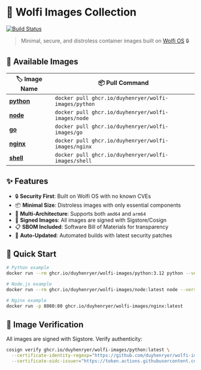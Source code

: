 # 🐺 Wolfi Images Collection

[![Build Status](https://github.com/duyhenryer/wolfi-images/workflows/CI/badge.svg)](https://github.com/duyhenryer/wolfi-images/actions)

> Minimal, secure, and distroless container images built on [Wolfi OS](https://wolfi.dev) 🔒

## 🚀 Available Images

| 🏷️ Image Name | 📦 Pull Command |
|---------------|----------------|
| [**python**](./images/python/) | `docker pull ghcr.io/duyhenryer/wolfi-images/python` |
| [**node**](./images/node/) | `docker pull ghcr.io/duyhenryer/wolfi-images/node` |
| [**go**](./images/go/) | `docker pull ghcr.io/duyhenryer/wolfi-images/go` |
| [**nginx**](./images/nginx/) | `docker pull ghcr.io/duyhenryer/wolfi-images/nginx` |
| [**shell**](./images/shell/) | `docker pull ghcr.io/duyhenryer/wolfi-images/shell` |

## ✨ Features

- 🔒 **Security First**: Built on Wolfi OS with no known CVEs
- 📦 **Minimal Size**: Distroless images with only essential components
- 🚀 **Multi-Architecture**: Supports both `amd64` and `arm64`
- 🔐 **Signed Images**: All images are signed with Sigstore/Cosign
- 📋 **SBOM Included**: Software Bill of Materials for transparency
- 🔄 **Auto-Updated**: Automated builds with latest security patches

## 🎯 Quick Start

```bash
# Python example
docker run --rm ghcr.io/duyhenryer/wolfi-images/python:3.12 python --version

# Node.js example  
docker run --rm ghcr.io/duyhenryer/wolfi-images/node:latest node --version

# Nginx example
docker run -p 8080:80 ghcr.io/duyhenryer/wolfi-images/nginx:latest
```

## 🔐 Image Verification

All images are signed with Sigstore. Verify authenticity:

```bash
cosign verify ghcr.io/duyhenryer/wolfi-images/python:latest \
  --certificate-identity-regexp="https://github.com/duyhenryer/wolfi-images" \
  --certificate-oidc-issuer="https://token.actions.githubusercontent.com"
```
